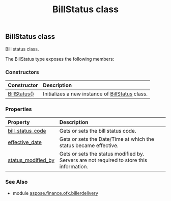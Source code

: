 ﻿---
title: BillStatus class
second_title: Aspose.Finance for Python via .NET API References
description: 
type: docs
weight: 50
url: /python-net/aspose.finance.ofx.billerdelivery/billstatus/
is_root: false
---

## BillStatus class

Bill status class.



The BillStatus type exposes the following members:

### Constructors
| Constructor | Description |
| :- | :- |
| [BillStatus()](/finance/python-net/aspose.finance.ofx.billerdelivery/billstatus/__init__/#) | Initializes a new instance of [BillStatus](/finance/python-net/aspose.finance.ofx.billerdelivery/billstatus) class. |


### Properties
| Property | Description |
| :- | :- |
| [bill_status_code](/finance/python-net/aspose.finance.ofx.billerdelivery/billstatus/bill_status_code) | Gets or sets the bill status code. |
| [effective_date](/finance/python-net/aspose.finance.ofx.billerdelivery/billstatus/effective_date) | Gets or sets the Date/Time at which the status became effective. |
| [status_modified_by](/finance/python-net/aspose.finance.ofx.billerdelivery/billstatus/status_modified_by) | Gets or sets the status modified by. Servers are not required to store this information. |


### See Also

* module [aspose.finance.ofx.billerdelivery](../)
